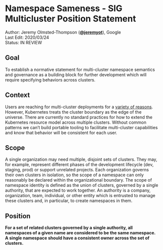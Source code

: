 # Namespace Sameness - SIG Multicluster Position Statement

Author: Jeremy Olmsted-Thompson (**[@jeremyot](https://github.com/jeremyot)**), Google  
Last Edit: 2020/03/24  
Status: IN REVIEW  

## Goal
To establish a normative statement for multi-cluster namespace semantics and
governance as a building block for further development which will require
specifying behaviors across clusters.

## Context
Users are reaching for multi-cluster deployments for a
[variety of reasons](http://bit.ly/k8s-multicluster-conversation-starter-doc).
However, Kubernetes treats the cluster boundary as the edge of the universe.
There are currently no standard practices for how to extend the Kubernetes
resource model across multiple clusters. Without common patterns we can’t build
portable tooling to facilitate multi-cluster capabilities and know that behavior
will be consistent for each user.

## Scope
A single organization may need multiple, disjoint sets of clusters. They may,
for example, represent different phases of the development lifecycle (dev,
staging, prod) or support unrelated projects. Each organization governs their
own clusters in isolation, so the scope of a namespace can only reasonably be
declared within the organizational boundary. The scope of namespace identity is
defined as the union of clusters, governed by a single authority, that are
expected to work together.  An authority is a company, organization, team,
individual, or other entity which is entrusted to manage these clusters and, in
particular, to create namespaces in them.

## Position
**For a set of related clusters governed by a single authority, all namespaces of
a given name are considered to be the same namespace. A single namespace should
have a consistent owner across the set of clusters.**
